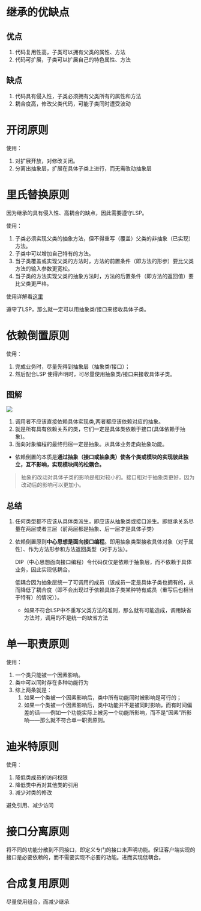 # 继承的优缺点

## 优点

1. 代码复用性高，子类可以拥有父类的属性、方法
2. 代码可扩展，子类可以扩展自己的特色属性、方法

## 缺点

1. 代码具有侵入性，子类必须拥有父类所有的属性和方法
2. 耦合度高，修改父类代码，可能子类同时遭受波动

# 开闭原则

使用：

1. 对扩展开放，对修改关闭。
2. 分离出抽象层，扩展在具体子类上进行，而无需改动抽象层



# 里氏替换原则

因为继承的具有侵入性、高耦合的缺点，因此需要遵守LSP。

使用：

1. 子类必须实现父类的抽象方法，但不得重写（覆盖）父类的非抽象（已实现）方法。
2. 子类中可以增加自己特有的方法。
3. 当子类覆盖或实现父类的方法时，方法的前置条件（即方法的形参）要比父类方法的输入参数更宽松。
4. 当子类的方法实现父类的抽象方法时，方法的后置条件（即方法的返回值）要比父类更严格。

使用详解看[这里](https://www.cnblogs.com/o-andy-o/p/10315188.html)

遵守了LSP，那么就一定可以用抽象类/接口来接收具体子类。

# 依赖倒置原则

使用：

1. 完成业务时，尽量先得到抽象层（抽象类/接口）；
1. 然后配合LSP 使得声明时，可尽量使用抽象类/接口来接收具体子类。

## 图解

![](https://img-blog.csdnimg.cn/20201118123358462.png?x-oss-process=image/watermark,type_ZmFuZ3poZW5naGVpdGk,shadow_10,text_aHR0cHM6Ly9ibG9nLmNzZG4ubmV0L3dlaXhpbl80NDgyOTkzMA==,size_16,color_FFFFFF,t_70#pic_center)

1. 调用者不应该直接依赖具体实现类,两者都应该依赖对应的抽象。
2. 就是所有具有依赖关系的类，它们一定是具体类依赖于接口(具体依赖于抽象)。
3. 面向对象编程的最终归宿一定是抽象。从具体业务走向抽象功能。

- 依赖倒置的本质是**通过抽象（接口或抽象类）使各个类或模块的实现彼此独立，互不影响，实现模块间的松耦合。**

> 抽象的改动对具体子类的影响是相对较小的。接口相对于抽象类更好，因为改动后的影响可以更加小。



## 总结

1. 任何类型都不应该从具体类派生，即应该从抽象类或接口派生。即继承关系尽量在两层或者三层（前两层都是抽象、后一层才是具体子类）

2. 依赖倒置原则**中心思想是面向接口编程**。即用抽象类型接收具体对象（对于属性）、作为方法形参和方法返回类型（对于方法）。

    DIP（中心思想面向接口编程）令代码仅仅是依赖于抽象层，而不依赖于具体业务，因此实现低耦合。

    低耦合因为抽象层统一了可调用的成员（该成员一定是具体子类也拥有的，从而降低了耦合度（即不会出现过于依赖具体子类某种特有成员（重写后也相当于特有）的情况））。

    - 如果不符合LSP中不重写父类方法的准则，那么就有可能造成，调用缺省方法时，调用的不是统一的缺省方法

# 单一职责原则

使用：

1. 一个类只能被一个因素影响。
2. 类中可以同时存在多种功能行为
3. 综上两条就是：
    1. 如果一个类被一个因素影响后，类中所有功能同时被影响是可行的；
    2. 如果一个类被一个因素影响后，类中功能并不是被同时影响，而有时间偏差的话——例如一个功能实际上被另一个功能所影响，而不是“因素”所影响——那么就不符合单一职责原则。



# 迪米特原则

使用：

1. 降低类成员的访问权限
2. 降低类中再对其他类的引用
3. 减少对类的修改

避免引用、减少访问



# 接口分离原则

将不同的功能分散到不同接口，即定义专门的接口来声明功能。保证客户端实现的接口是必要依赖的，而不需要实现不必要的功能。进而实现低耦合。



# 合成复用原则

尽量使用组合，而减少继承
